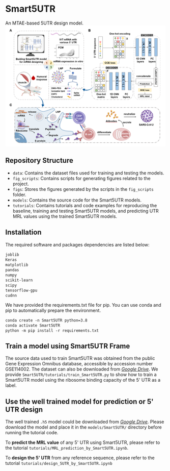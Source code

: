 # Smart5UTR

An MTAE-based 5UTR design model.
![image](https://github.com/deepomicslab/Smart5UTR/raw/main/figs/smart5utr-workflow.png)

## Repository Structure

- `data`: Contains the dataset files used for training and testing the models.
- `fig_scripts`: Contains scripts for generating figures related to the project.
- `figs`: Stores the figures generated by the scripts in the `fig_scripts` folder.
- `models`: Contains the source code for the Smart5UTR models.
- `tutorials`: Contains tutorials and code examples for reproducing the baseline, training and testing Smart5UTR models, and predicting UTR MRL values using the trained Smart5UTR models.

## Installation

The required software and packages dependencies are listed below:
```
joblib
Keras
matplotlib
pandas
numpy
scikit-learn
scipy
tensorflow-gpu
cudnn
```

We have provided the requirements.txt file for pip. You can use conda and pip to automatically prepare the environment.
```
conda create -n Smart5UTR python=3.8
conda activate Smart5UTR
python -m pip install -r requirements.txt
```


## Train a model using Smart5UTR Frame

The source data used to train Smart5UTR was obtained from the public Gene Expression Omnibus database, accessible by accession number GSE114002. The dataset can also be downloaded from [*Google Drive*](https://drive.google.com/drive/folders/1WBFdi0Nv15Epu3FJmOJFmKO5XoTxz1Q8?usp=share_link). We provide `Smart5UTR/tutorials/train_Smart5UTR.py` to show how to train a Smart5UTR model using the ribosome binding capacity of the 5' UTR as a label.

## Use the well trained model for prediction or 5' UTR design

The well trained `.h5` model could be downloaded from [*Google Drive*](https://drive.google.com/drive/folders/1WBFdi0Nv15Epu3FJmOJFmKO5XoTxz1Q8?usp=share_link). Please download the model and place it in the `models/Smart5UTR/` directory before running the tutorial code. 

To **predict the MRL value** of any 5' UTR using Smart5UTR, please refer to the tutorial `tutorials/MRL_prediction_by_Smart5UTR.ipynb`.

To **design the 5' UTR** from any reference sequence, please refer to the tutorial `tutorials/design_5UTR_by_Smart5UTR.ipynb`
